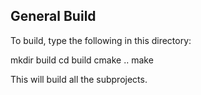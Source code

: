 General Build
-------------

To build, type the following in this directory:

mkdir build
cd build
cmake ..
make

This will build all the subprojects.



